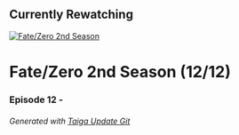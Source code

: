 ﻿
## Currently Rewatching

[![Fate/Zero 2nd Season](https://s4.anilist.co/file/anilistcdn/media/anime/cover/medium/nx11741-Twb6iJx77FFV.jpg)](https://anilist.co/anime/11741)

# Fate/Zero 2nd Season (12/12)

### Episode 12 - 

###### *Generated with [Taiga Update Git](https://github.com/nike4613/taiga-update-git)*